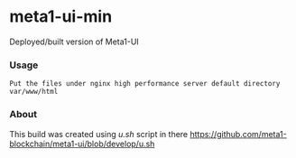 # meta1-ui-min
Deployed/built version of Meta1-UI

### Usage
```
Put the files under nginx high performance server default directory var/www/html
```

### About

This build was created using *u.sh* script in there https://github.com/meta1-blockchain/meta1-ui/blob/develop/u.sh
